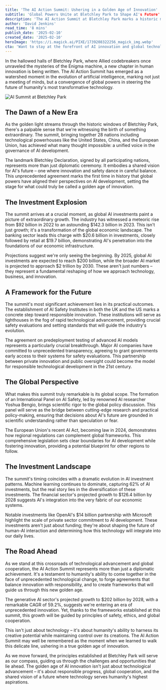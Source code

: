 ```yaml
---
title: 'The AI Action Summit: Ushering in a Golden Age of Innovation'
subtitle: 'Global Powers Unite at Bletchley Park to Shape AI's Future'
description: 'The AI Action Summit at Bletchley Park marks a historic moment in AI development, bringing together 28 nations to establish groundbreaking frameworks for AI governance and safety. With global AI investments soaring to $142.3 billion in 2023 and projections reaching $2 trillion by 2030, the summit's establishment of AI Safety Institutes and international cooperation protocols sets the stage for a new era of responsible innovation.'
author: 'David Jenkins'
read_time: '8 mins'
publish_date: '2025-02-10'
created_date: '2025-02-10'
heroImage: 'https://i.magick.ai/PIXE/1739208322256_magick_img.webp'
cta: 'Want to stay at the forefront of AI innovation and global technology policy? Follow us on LinkedIn at MagickAI for exclusive insights and updates on the evolving landscape of artificial intelligence.'
---
```


In the hallowed halls of Bletchley Park, where Allied codebreakers once unraveled the mysteries of the Enigma machine, a new chapter in human innovation is being written. The AI Action Summit has emerged as a watershed moment in the evolution of artificial intelligence, marking not just a meeting of minds, but a convergence of global powers in steering the future of humanity's most transformative technology.

![AI Summit at Bletchley Park](https://i.magick.ai/PIXE/1739208408340_magick_img.webp)

## The Dawn of a New Era

As the golden light streams through the historic windows of Bletchley Park, there's a palpable sense that we're witnessing the birth of something extraordinary. The summit, bringing together 28 nations including technological powerhouses like the United States, China, and the European Union, has achieved what many thought impossible: a unified voice in the governance of AI development.

The landmark Bletchley Declaration, signed by all participating nations, represents more than just diplomatic ceremony. It embodies a shared vision for AI's future – one where innovation and safety dance in careful balance. This unprecedented agreement marks the first time in history that global powers have aligned their perspectives on AI development, setting the stage for what could truly be called a golden age of innovation.

## The Investment Explosion

The summit arrives at a crucial moment, as global AI investments paint a picture of extraordinary growth. The industry has witnessed a meteoric rise from $92 billion in 2022 to an astounding $142.3 billion in 2023. This isn't just growth; it's a transformation of the global economic landscape. The banking sector leads this charge with $20.6 billion in investments, closely followed by retail at $19.7 billion, demonstrating AI's penetration into the foundations of our economic infrastructure.

Projections suggest we're only seeing the beginning. By 2025, global AI investments are expected to reach $200 billion, while the broader AI market is projected to approach $2 trillion by 2030. These aren't just numbers – they represent a fundamental reshaping of how we approach technology, business, and innovation.

## A Framework for the Future

The summit's most significant achievement lies in its practical outcomes. The establishment of AI Safety Institutes in both the UK and the US marks a concrete step toward responsible innovation. These institutions will serve as lighthouses in the fog of rapid technological advancement, providing crucial safety evaluations and setting standards that will guide the industry's evolution.

The agreement on predeployment testing of advanced AI models represents a particularly crucial breakthrough. Major AI companies have committed to unprecedented transparency, agreeing to grant governments early access to their systems for safety evaluations. This partnership between private innovation and public oversight could become the model for responsible technological development in the 21st century.

## The Global Perspective

What makes this summit truly remarkable is its global scope. The formation of an International Panel on AI Safety, led by renowned AI researcher Yoshua Bengio, brings scientific rigor to the global policy discussion. This panel will serve as the bridge between cutting-edge research and practical policy-making, ensuring that decisions about AI's future are grounded in scientific understanding rather than speculation or fear.

The European Union's recent AI Act, becoming law in 2024, demonstrates how regional regulations can complement global frameworks. This comprehensive legislation sets clear boundaries for AI development while fostering innovation, providing a potential blueprint for other regions to follow.

## The Investment Landscape

The summit's timing coincides with a dramatic evolution in AI investment patterns. Machine learning continues to dominate, capturing 62% of AI investments, but the real story lies in the diversification of these investments. The financial sector's projected growth to $126.4 billion by 2028 suggests AI's integration into the very fabric of our economic systems.

Notable investments like OpenAI's $14 billion partnership with Microsoft highlight the scale of private sector commitment to AI development. These investments aren't just about funding; they're about shaping the future of human-AI interaction and determining how this technology will integrate into our daily lives.

## The Road Ahead

As we stand at this crossroads of technological advancement and global cooperation, the AI Action Summit represents more than just a diplomatic achievement. It's a testament to humanity's ability to come together in the face of unprecedented technological change, to forge agreements that balance innovation with responsibility, and to create frameworks that will guide us through this new golden age.

The generative AI sector's projected growth to $202 billion by 2028, with a remarkable CAGR of 59.2%, suggests we're entering an era of unprecedented innovation. Yet, thanks to the frameworks established at this summit, this growth will be guided by principles of safety, ethics, and global cooperation.

This isn't just about technology – it's about humanity's ability to harness its creative potential while maintaining control over its creations. The AI Action Summit may well be remembered as the moment when we learned to walk this delicate line, ushering in a true golden age of innovation.

As we move forward, the principles established at Bletchley Park will serve as our compass, guiding us through the challenges and opportunities that lie ahead. The golden age of AI innovation isn't just about technological advancement – it's about responsible progress, global cooperation, and the shared vision of a future where technology serves humanity's highest aspirations.